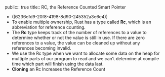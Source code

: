 public:: true
title:: RC<T>, the Reference Counted Smart Pointer

- ((6236efd9-20f8-4198-8d90-245352a3e6e4))
- To enable multiple ownership, Rust has a type called **Rc<T>**, which is an abbreviation for reference counting.
- The **Rc<T>** type keeps track of the number of references to a value to determine whether or not the value is still in use. If there are zero references to a value, the value can be cleaned up without any references becoming invalid.
- We use the Rc<T> type when we want to allocate some data on the heap for multiple parts of our program to read and we can’t determine at compile time which part will finish using the data last.
- **Cloning** an Rc<T> Increases the Reference Count